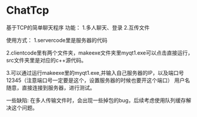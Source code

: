 # ChatTcp
基于TCP的简单聊天程序
功能：
1.多人聊天、登录
2.互传文件


使用方式：
1.servercode里是服务器的代码

2.clientcode里有两个文件夹，makeexe文件夹里myqt1.exe可以点击直接运行，src文件夹里是对应的c++源代码。

3.可以通过运行makeexe里的myqt1.exe,并输入自己服务器的IP，以及端口号12345（注意端口号一定要是这个，设置服务器的时候也要开这个端口） 用户名随意，直接连接到服务器，进行测试。

一些缺陷:
在多人传输文件时，会出现一些掉包的bug，后续考虑使用队列缓存解决这个问题。
